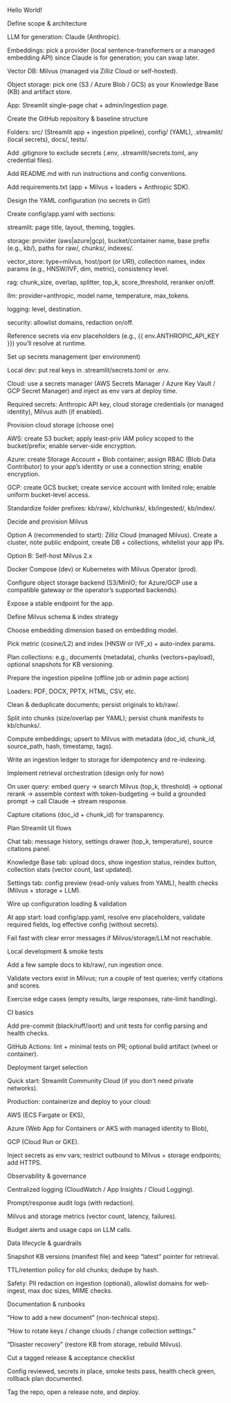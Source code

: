 Hello World!

Define scope & architecture

LLM for generation: Claude (Anthropic).

Embeddings: pick a provider (local sentence-transformers or a managed embedding API) since Claude is for generation; you can swap later.

Vector DB: Milvus (managed via Zilliz Cloud or self-hosted).

Object storage: pick one (S3 / Azure Blob / GCS) as your Knowledge Base (KB) and artifact store.

App: Streamlit single-page chat + admin/ingestion page.

Create the GitHub repository & baseline structure

Folders: src/ (Streamlit app + ingestion pipeline), config/ (YAML), .streamlit/ (local secrets), docs/, tests/.

Add .gitignore to exclude secrets (.env, .streamlit/secrets.toml, any credential files).

Add README.md with run instructions and config conventions.

Add requirements.txt (app + Milvus + loaders + Anthropic SDK).

Design the YAML configuration (no secrets in Git!)

Create config/app.yaml with sections:

streamlit: page title, layout, theming, toggles.

storage: provider (aws|azure|gcp), bucket/container name, base prefix (e.g., kb/), paths for raw/, chunks/, indexes/.

vector_store: type=milvus, host/port (or URI), collection names, index params (e.g., HNSW/IVF, dim, metric), consistency level.

rag: chunk_size, overlap, splitter, top_k, score_threshold, reranker on/off.

llm: provider=anthropic, model name, temperature, max_tokens.

logging: level, destination.

security: allowlist domains, redaction on/off.

Reference secrets via env placeholders (e.g., {{ env.ANTHROPIC_API_KEY }}) you’ll resolve at runtime.

Set up secrets management (per environment)

Local dev: put real keys in .streamlit/secrets.toml or .env.

Cloud: use a secrets manager (AWS Secrets Manager / Azure Key Vault / GCP Secret Manager) and inject as env vars at deploy time.

Required secrets: Anthropic API key, cloud storage credentials (or managed identity), Milvus auth (if enabled).

Provision cloud storage (choose one)

AWS: create S3 bucket; apply least-priv IAM policy scoped to the bucket/prefix; enable server-side encryption.

Azure: create Storage Account + Blob container; assign RBAC (Blob Data Contributor) to your app’s identity or use a connection string; enable encryption.

GCP: create GCS bucket; create service account with limited role; enable uniform bucket-level access.

Standardize folder prefixes: kb/raw/, kb/chunks/, kb/ingested/, kb/index/.

Decide and provision Milvus

Option A (recommended to start): Zilliz Cloud (managed Milvus). Create a cluster, note public endpoint, create DB + collections, whitelist your app IPs.

Option B: Self-host Milvus 2.x

Docker Compose (dev) or Kubernetes with Milvus Operator (prod).

Configure object storage backend (S3/MinIO; for Azure/GCP use a compatible gateway or the operator’s supported backends).

Expose a stable endpoint for the app.

Define Milvus schema & index strategy

Choose embedding dimension based on embedding model.

Pick metric (cosine/L2) and index (HNSW or IVF_x) + auto-index params.

Plan collections: e.g., documents (metadata), chunks (vectors+payload), optional snapshots for KB versioning.

Prepare the ingestion pipeline (offline job or admin page action)

Loaders: PDF, DOCX, PPTX, HTML, CSV, etc.

Clean & deduplicate documents; persist originals to kb/raw/.

Split into chunks (size/overlap per YAML); persist chunk manifests to kb/chunks/.

Compute embeddings; upsert to Milvus with metadata (doc_id, chunk_id, source_path, hash, timestamp, tags).

Write an ingestion ledger to storage for idempotency and re-indexing.

Implement retrieval orchestration (design only for now)

On user query: embed query → search Milvus (top_k, threshold) → optional rerank → assemble context with token-budgeting → build a grounded prompt → call Claude → stream response.

Capture citations (doc_id + chunk_id) for transparency.

Plan Streamlit UI flows

Chat tab: message history, settings drawer (top_k, temperature), source citations panel.

Knowledge Base tab: upload docs, show ingestion status, reindex button, collection stats (vector count, last updated).

Settings tab: config preview (read-only values from YAML), health checks (Milvus + storage + LLM).

Wire up configuration loading & validation

At app start: load config/app.yaml, resolve env placeholders, validate required fields, log effective config (without secrets).

Fail fast with clear error messages if Milvus/storage/LLM not reachable.

Local development & smoke tests

Add a few sample docs to kb/raw/, run ingestion once.

Validate vectors exist in Milvus; run a couple of test queries; verify citations and scores.

Exercise edge cases (empty results, large responses, rate-limit handling).

CI basics

Add pre-commit (black/ruff/isort) and unit tests for config parsing and health checks.

GitHub Actions: lint + minimal tests on PR; optional build artifact (wheel or container).

Deployment target selection

Quick start: Streamlit Community Cloud (if you don’t need private networks).

Production: containerize and deploy to your cloud:

AWS (ECS Fargate or EKS),

Azure (Web App for Containers or AKS with managed identity to Blob),

GCP (Cloud Run or GKE).

Inject secrets as env vars; restrict outbound to Milvus + storage endpoints; add HTTPS.

Observability & governance

Centralized logging (CloudWatch / App Insights / Cloud Logging).

Prompt/response audit logs (with redaction).

Milvus and storage metrics (vector count, latency, failures).

Budget alerts and usage caps on LLM calls.

Data lifecycle & guardrails

Snapshot KB versions (manifest file) and keep “latest” pointer for retrieval.

TTL/retention policy for old chunks; dedupe by hash.

Safety: PII redaction on ingestion (optional), allowlist domains for web-ingest, max doc sizes, MIME checks.

Documentation & runbooks

“How to add a new document” (non-technical steps).

“How to rotate keys / change clouds / change collection settings.”

“Disaster recovery” (restore KB from storage, rebuild Milvus).

Cut a tagged release & acceptance checklist

Config reviewed, secrets in place, smoke tests pass, health check green, rollback plan documented.

Tag the repo, open a release note, and deploy.
